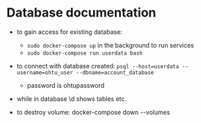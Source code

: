 # Database documentation

- to gain access for existing database:
  - `sudo docker-compose up` in the background to run services
  - `sudo docker-compose run userdata bash`
- to connect with database created: `psql --host=userdata --username=ohtu_user --dbname=account_database`
  - password is ohtupassword
- while in database \d shows tables etc.

- to destroy volume: docker-compose down --volumes
